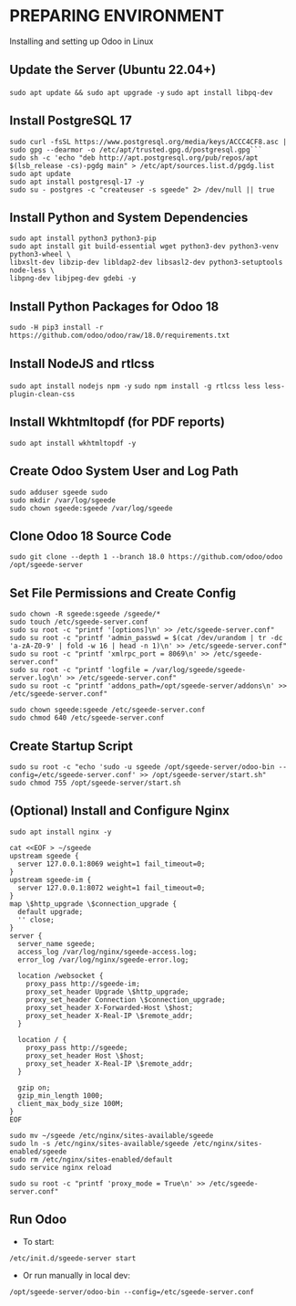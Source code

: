 # **PREPARING ENVIRONMENT**
Installing and setting up Odoo in Linux

## **Update the Server (Ubuntu 22.04+)**
```sudo apt update && sudo apt upgrade -y```
```sudo apt install libpq-dev```

## **Install PostgreSQL 17**
```# Add PostgreSQL repository
sudo curl -fsSL https://www.postgresql.org/media/keys/ACCC4CF8.asc | sudo gpg --dearmor -o /etc/apt/trusted.gpg.d/postgresql.gpg```
sudo sh -c 'echo "deb http://apt.postgresql.org/pub/repos/apt $(lsb_release -cs)-pgdg main" > /etc/apt/sources.list.d/pgdg.list
sudo apt update
sudo apt install postgresql-17 -y
sudo su - postgres -c "createuser -s sgeede" 2> /dev/null || true
```

## **Install Python and System Dependencies**
```
sudo apt install python3 python3-pip
sudo apt install git build-essential wget python3-dev python3-venv python3-wheel \
libxslt-dev libzip-dev libldap2-dev libsasl2-dev python3-setuptools node-less \
libpng-dev libjpeg-dev gdebi -y
```

## **Install Python Packages for Odoo 18**
```sudo -H pip3 install -r https://github.com/odoo/odoo/raw/18.0/requirements.txt```

## **Install NodeJS and rtlcss**
```sudo apt install nodejs npm -y```
```sudo npm install -g rtlcss less less-plugin-clean-css```

## **Install Wkhtmltopdf (for PDF reports)**
```sudo apt install wkhtmltopdf -y```

## **Create Odoo System User and Log Path**
```sudo adduser --system --quiet --shell=/bin/bash --home=/sgeede --gecos 'ODOO' --group sgeede
sudo adduser sgeede sudo
sudo mkdir /var/log/sgeede
sudo chown sgeede:sgeede /var/log/sgeede
```

## **Clone Odoo 18 Source Code**
```
sudo git clone --depth 1 --branch 18.0 https://github.com/odoo/odoo /opt/sgeede-server
```

## **Set File Permissions and Create Config**
```
sudo chown -R sgeede:sgeede /sgeede/*
sudo touch /etc/sgeede-server.conf
sudo su root -c "printf '[options]\n' >> /etc/sgeede-server.conf"
sudo su root -c "printf 'admin_passwd = $(cat /dev/urandom | tr -dc 'a-zA-Z0-9' | fold -w 16 | head -n 1)\n' >> /etc/sgeede-server.conf"
sudo su root -c "printf 'xmlrpc_port = 8069\n' >> /etc/sgeede-server.conf"
sudo su root -c "printf 'logfile = /var/log/sgeede/sgeede-server.log\n' >> /etc/sgeede-server.conf"
sudo su root -c "printf 'addons_path=/opt/sgeede-server/addons\n' >> /etc/sgeede-server.conf"

sudo chown sgeede:sgeede /etc/sgeede-server.conf
sudo chmod 640 /etc/sgeede-server.conf
```

## **Create Startup Script**
```sudo su root -c "echo '#!/bin/sh' >> /opt/sgeede-server/start.sh"
sudo su root -c "echo 'sudo -u sgeede /opt/sgeede-server/odoo-bin --config=/etc/sgeede-server.conf' >> /opt/sgeede-server/start.sh"
sudo chmod 755 /opt/sgeede-server/start.sh
```

## **(Optional) Install and Configure Nginx**
```
sudo apt install nginx -y

cat <<EOF > ~/sgeede
upstream sgeede {
  server 127.0.0.1:8069 weight=1 fail_timeout=0;
}
upstream sgeede-im {
  server 127.0.0.1:8072 weight=1 fail_timeout=0;
}
map \$http_upgrade \$connection_upgrade {
  default upgrade;
  '' close;
}
server {
  server_name sgeede;
  access_log /var/log/nginx/sgeede-access.log;
  error_log /var/log/nginx/sgeede-error.log;

  location /websocket {
    proxy_pass http://sgeede-im;
    proxy_set_header Upgrade \$http_upgrade;
    proxy_set_header Connection \$connection_upgrade;
    proxy_set_header X-Forwarded-Host \$host;
    proxy_set_header X-Real-IP \$remote_addr;
  }

  location / {
    proxy_pass http://sgeede;
    proxy_set_header Host \$host;
    proxy_set_header X-Real-IP \$remote_addr;
  }

  gzip on;
  gzip_min_length 1000;
  client_max_body_size 100M;
}
EOF

sudo mv ~/sgeede /etc/nginx/sites-available/sgeede
sudo ln -s /etc/nginx/sites-available/sgeede /etc/nginx/sites-enabled/sgeede
sudo rm /etc/nginx/sites-enabled/default
sudo service nginx reload

sudo su root -c "printf 'proxy_mode = True\n' >> /etc/sgeede-server.conf"
```

## **Run Odoo**
- To start:
```
/etc/init.d/sgeede-server start
```

- Or run manually in local dev:
```
/opt/sgeede-server/odoo-bin --config=/etc/sgeede-server.conf
```

